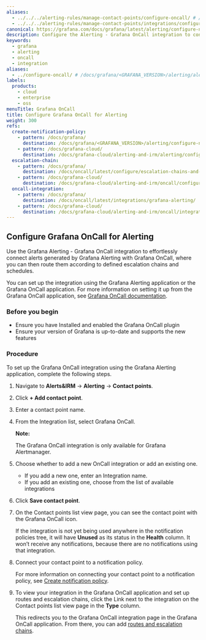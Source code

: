 ```yaml
---
aliases:
  - ../../../alerting-rules/manage-contact-points/configure-oncall/ # /docs/grafana/<GRAFANA_VERSION>/alerting/alerting-rules/manage-contact-points/configure-oncall/
  - ../../../alerting-rules/manage-contact-points/integrations/configure-oncall/ # /docs/grafana/<GRAFANA_VERSION>/alerting/alerting-rules/manage-contact-points/integrations/configure-oncall/
canonical: https://grafana.com/docs/grafana/latest/alerting/configure-notifications/manage-contact-points/integrations/configure-oncall/
description: Configure the Alerting - Grafana OnCall integration to connect alerts generated by Grafana Alerting with Grafana OnCall
keywords:
  - grafana
  - alerting
  - oncall
  - integration
aliases:
  - ../configure-oncall/ # /docs/grafana/<GRAFANA_VERSION>/alerting/alerting-rules/manage-contact-points/configure-oncall/
labels:
  products:
    - cloud
    - enterprise
    - oss
menuTitle: Grafana OnCall
title: Configure Grafana OnCall for Alerting
weight: 300
refs:
  create-notification-policy:
    - pattern: /docs/grafana/
      destination: /docs/grafana/<GRAFANA_VERSION>/alerting/configure-notifications/create-notification-policy/
    - pattern: /docs/grafana-cloud/
      destination: /docs/grafana-cloud/alerting-and-irm/alerting/configure-notifications/create-notification-policy/
  escalation-chain:
    - pattern: /docs/grafana/
      destination: /docs/oncall/latest/configure/escalation-chains-and-routes/
    - pattern: /docs/grafana-cloud/
      destination: /docs/grafana-cloud/alerting-and-irm/oncall/configure/escalation-chains-and-routes/
  oncall-integration:
    - pattern: /docs/grafana/
      destination: /docs/oncall/latest/integrations/grafana-alerting/
    - pattern: /docs/grafana-cloud/
      destination: /docs/grafana-cloud/alerting-and-irm/oncall/integrations/grafana-alerting/
---
```


## Configure Grafana OnCall for Alerting

Use the Grafana Alerting - Grafana OnCall integration to effortlessly connect alerts generated by Grafana Alerting with Grafana OnCall, where you can then route them according to defined escalation chains and schedules.

You can set up the integration using the Grafana Alerting application or the Grafana OnCall application. For more information on setting it up from the Grafana OnCall application, see [Grafana OnCall documentation](ref:oncall-integration).

### Before you begin

- Ensure you have Installed and enabled the Grafana OnCall plugin
- Ensure your version of Grafana is up-to-date and supports the new features

### Procedure

To set up the Grafana OnCall integration using the Grafana Alerting application, complete the following steps.

1. Navigate to **Alerts&IRM** -> **Alerting** -> **Contact points**.
1. Click **+ Add contact point**.
1. Enter a contact point name.
1. From the Integration list, select Grafana OnCall.

   **Note:**

   The Grafana OnCall integration is only available for Grafana Alertmanager.

1. Choose whether to add a new OnCall integration or add an existing one.

   - If you add a new one, enter an Integration name.
   - If you add an existing one, choose from the list of available integrations

1. Click **Save contact point**.

1. On the Contact points list view page, you can see the contact point with the Grafana OnCall icon.

   If the integration is not yet being used anywhere in the notification policies tree, it will have **Unused** as its status in the **Health** column. It won’t receive any notifications, because there are no notifications using that integration.

1. Connect your contact point to a notification policy.

   For more information on connecting your contact point to a notification policy, see
   [Create notification policy](ref:create-notification-policy).

1. To view your integration in the Grafana OnCall application and set up routes and escalation chains, click the Link next to the integration on the Contact points list view page in the **Type** column.

   This redirects you to the Grafana OnCall integration page in the Grafana OnCall application. From there, you can add [routes and escalation chains](ref:escalation-chain).

